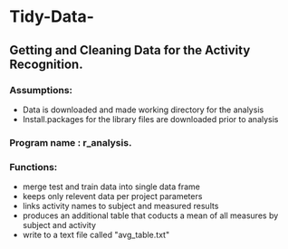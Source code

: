 # Tidy-Data-
## Getting and Cleaning Data for the Activity Recognition.
### Assumptions: 
 * Data is downloaded and made working directory for the analysis
 * Install.packages for the library files are downloaded prior to analysis

### Program name : r_analysis.
### Functions:
 * merge test and train data into single data frame
 * keeps only relevent data per project parameters
 * links activity names to subject and measured results
 * produces an additional table that coducts a mean of all measures by subject and activity
 * write to a text file called "avg_table.txt"

